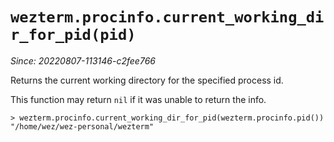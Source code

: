 # `wezterm.procinfo.current_working_dir_for_pid(pid)`

*Since: 20220807-113146-c2fee766*

Returns the current working directory for the specified process id.

This function may return `nil` if it was unable to return the info.

```
> wezterm.procinfo.current_working_dir_for_pid(wezterm.procinfo.pid())
"/home/wez/wez-personal/wezterm"
```

